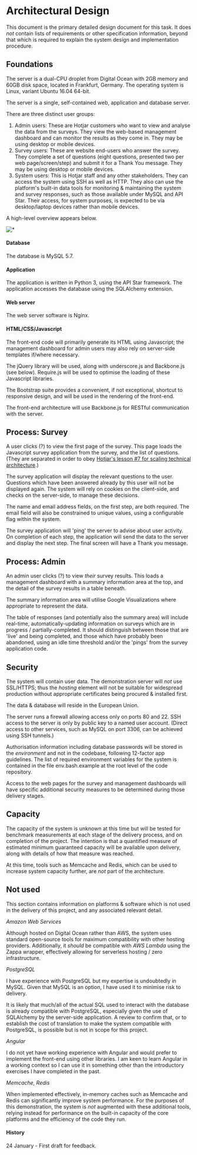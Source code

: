 Architectural Design
====================

This document is the primary detailed design document for this task. It does _not_ contain lists of requirements or other specification information, beyond that which is required to explain the system design and implementation procedure.

Foundations
-----------

The server is a dual-CPU droplet from Digital Ocean with 2GB memory and 60GB disk space, located in Frankfurt, Germany. The operating system is Linux, variant Ubuntu 16.04 64-bit.

The server is a single, self-contained web, application and database server.

There are three distinct user groups:

1. Admin users: These are Hotjar customers who want to view and analyse the data from the surveys. They view the web-based management dashboard and can monitor the results as they come in. They may be using desktop or mobile devices.
1. Survey users: These are website end-users who answer the survey. They complete a set of questions (eight questions, presented two per web page/screen/step) and submit it for a Thank You message. They may be using desktop or mobile devices.
1. System users: This is Hotjar staff and any other stakeholders. They can access the system using SSH as well as HTTP. They also can use the platform's built-in data tools for monitoring & maintaining the system and survey responses, such as those available under MySQL and API Star. Their access, for system purposes, is expected to be via desktop/laptop devices rather than mobile devices.

A high-level overview appears below.

![*](https://bytebucket.org/hotjar/dev-task-jeremy/raw/2c471170bf2c59b59ae6561d4905e6a417511f93/designplanning/task-overview.png?token=6917bc62fcb5310396a7ccc2974f9cfc647d3733)

#### Database

The database is MySQL 5.7.

#### Application

The application is written in Python 3, using the API Star framework. The application accesses the database using the SQLAlchemy extension.

#### Web server

The web server software is Nginx.

#### HTML/CSS/Javascript

The front-end code will primarily generate its HTML using Javascript; the management dashboard for admin users may also rely on server-side templates if/where necessary. 

The jQuery library will be used, along with underscore.js and Backbone.js (see below). Require.js will be used to optimise the loading of these Javascript libraries.

The Bootstrap suite provides a convenient, if not exceptional, shortcut to responsive design, and will be used in the rendering of the front-end.

The front-end architecture will use Backbone.js for RESTful communication with the server.

Process: Survey
---------------

A user clicks (?) to view the first page of the survey. This page loads the Javascript survey application from the survey, and the list of questions. (They are separated in order to obey [Hotjar's lesson #7 for scaling technical architecture](https://www.hotjar.com/blog/9-lessons-we-learned-while-scaling-hotjars-tech-architecture).)

The survey application will display the relevant questions to the user. Questions which have been answered already by this user will not be displayed again. The system will rely on cookies on the client-side, and checks on the server-side, to manage these decisions.

The name and email address fields, on the first step, are both required. The email field will also be constrained to unique values, using a configurable flag within the system.

The survey application will 'ping' the server to advise about user activity. On completion of each step, the application will send the data to the server and display the next step. The final screen will have a Thank you message.

Process: Admin
--------------

An admin user clicks (?) to view _their_ survey results. This loads a management dashboard with a summary information area at the top, and the detail of the survey results in a table beneath. 

The summary information area will utilise Google Visualizations where appropriate to represent the data.

The table of responses (and potentially also the summary area) will include real-time, automatically-updating information on surveys which are in progress / partially-completed. It should distinguish between those that are 'live' and being completed, and those which have probably been abandoned, using an idle time threshold and/or the 'pings' from the survey application code.

Security
--------

The system will contain user data. The demonstration server will _not_ use SSL/HTTPS; thus the _hosting_ element will not be suitable for widespread production without appropriate certificates being procured & installed first.

The data & database will reside in the European Union.

The server runs a firewall allowing access only on ports 80 and 22. SSH access to the server is only by public key to a named user account. (Direct access to other services, such as MySQL on port 3306, can be achieved using SSH tunnels.)

Authorisation information including database passwords will be stored in the _environment_ and not in the codebase, following 12-factor app guidelines. The list of required environment variables for the system is contained in the file env.bash.example at the root level of the code repository.

Access to the web pages for the survey and management dashboards will have specific additional security measures to be determined during those delivery stages.

Capacity
--------

The capacity of the system is unknown at this time but will be tested for benchmark measurements at each stage of the delivery process, and on completion of the project. The intention is that a quantified measure of estimated minimum guaranteed capacity will be available upon delivery, along with details of how that measure was reached.

At this time, tools such as Memcache and Redis, which can be used to increase system capacity further, are _not_ part of the architecture.

Not used
--------

This section contains information on platforms & software which is not used in the delivery of this project, and any associated relevant detail.

*Amazon Web Services*

Although hosted on Digital Ocean rather than AWS, the system uses standard open-source tools for maximum compatibility with other hosting providers. Additionally, it  _should_ be compatible with _AWS Lambda_ using the Zappa wrapper, effectively allowing for serverless hosting / zero infrastructure.

*PostgreSQL*

I have experience with PostgreSQL but my expertise is undoubtedly in MySQL. Given that MySQL is an option, I have used it to minimise risk to delivery. 

It is likely that much/all of the actual SQL used to interact with the database is already compatible with PostgreSQL, especially given the use of SQLAlchemy by the server-side application. A review to confirm that, or to establish the cost of translation to make the system compatible with PostgreSQL, is possible but is not in scope for this project.

*Angular*

I do not yet have working experience with Angular and would prefer to implement the front-end using other libraries. I am keen to learn Angular in a working context so I can use it in something other than the introductory exercises I have completed in the past.

*Memcache, Redis*

When implemented effectively, in-memory caches such as Memcache and Redis can significantly improve system performance. For the purposes of this demonstration, the system is _not_ augmented with these additional tools, relying instead for performance on the built-in capacity of the core platforms and the efficiency of the code they run.

#### History

24 January - First draft for feedback.
